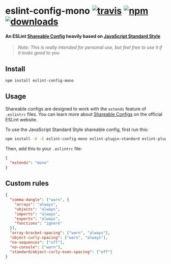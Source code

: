 # eslint-config-mono [![travis][travis-image]][travis-url] [![npm][npm-image]][npm-url] [![downloads][downloads-image]][downloads-url]

[travis-image]: https://img.shields.io/travis/monojack/eslint-config-mono/master.svg
[travis-url]: https://travis-ci.org/monojack/eslint-config-mono
[npm-image]: https://img.shields.io/npm/v/eslint-config-mono.svg
[npm-url]: https://npmjs.org/package/eslint-config-mono
[downloads-image]: https://img.shields.io/npm/dm/eslint-config-mono.svg
[downloads-url]: https://npmjs.org/package/eslint-config-mono

#### An ESLint [Shareable Config](http://eslint.org/docs/developer-guide/shareable-configs) heavily based on [JavaScript Standard Style](http://standardjs.com)

>*Note: This is really intended for personal use, but feel free to use it if it looks good to you*

## Install

```bash
npm install eslint-config-mono
```

## Usage

Shareable configs are designed to work with the `extends` feature of `.eslintrc` files.
You can learn more about
[Shareable Configs](http://eslint.org/docs/developer-guide/shareable-configs) on the
official ESLint website.

To use the JavaScript Standard Style shareable config, first run this:

```bash
npm install -D -E eslint-config-mono eslint-plugin-standard eslint-plugin-promise eslint-plugin-import eslint-plugin-node
```

Then, add this to your `.eslintrc` file:

```json
{
  "extends": "mono"
}
```

## Custom rules

```json
{
  "comma-dangle": ["warn", {
    "arrays": "always",
    "objects": "always",
    "imports": "always",
    "exports": "always",
    "functions": "ignore"
  }],
  "array-bracket-spacing": ["warn", "always"],
  "object-curly-spacing": ["warn", "always"],
  "no-sequences": ["off"],
  "no-console": ["warn"],
  "standard/object-curly-even-spacing": ["off"]
}
```
